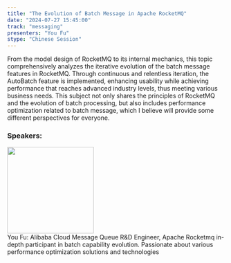 ```yaml
---
title: "The Evolution of Batch Message in Apache RocketMQ"
date: "2024-07-27 15:45:00" 
track: "messaging"
presenters: "You Fu"
stype: "Chinese Session"
---
```

From the model design of RocketMQ to its internal mechanics, this topic comprehensively analyzes the iterative evolution of the batch message features in RocketMQ. Through continuous and relentless iteration, the AutoBatch feature is implemented, enhancing usability while achieving performance that reaches advanced industry levels, thus meeting various business needs. This subject not only shares the principles of RocketMQ and the evolution of batch processing, but also includes performance optimization related to batch message, which I believe will provide some different perspectives for everyone.

 ### Speakers: 
 <img src="https://sessionize.com/image/506e-400o400o1-BFdSQNk3cC7HLouYPdG1Pn.png" width="200" /><br>You Fu: Alibaba Cloud Message Queue R&D Engineer, Apache Rocketmq in-depth participant in batch capability evolution.
Passionate about various performance optimization solutions and technologies
 <br><br>
